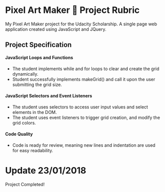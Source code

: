 # Pixel Art Maker 🎨 Project Rubric
My Pixel Art Maker project for the Udacity Scholarship. A single page web application created using JavaScript and JQuery.

## Project Specification

#### JavaScript Loops and Functions
- The student implements while and for loops to clear and create the grid dynamically.
- Student successfully implements makeGrid() and call it upon the user submitting the grid size.

#### JavaScript Selectors and Event Listeners
- The student uses selectors to access user input values and select elements in the DOM.
- The student uses event listeners to trigger grid creation, and modify the grid colors.

#### Code Quality
- Code is ready for review, meaning new lines and indentation are used for easy readability.



# Update 23/01/2018
Project Completed! 
